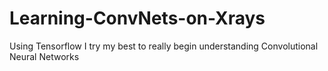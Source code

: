 # Learning-ConvNets-on-Xrays
Using Tensorflow I try my best to really begin understanding Convolutional Neural Networks
